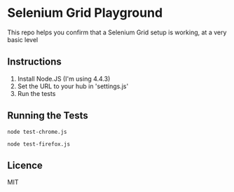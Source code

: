 # Selenium Grid Playground
This repo helps you confirm that a Selenium Grid setup is working, at a very basic level

## Instructions
1. Install Node.JS (I'm using 4.4.3)
2. Set the URL to your hub in 'settings.js'
3. Run the tests

## Running the Tests
```
node test-chrome.js

node test-firefox.js
```

## Licence
MIT


